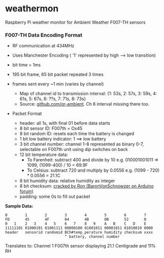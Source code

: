 # weathermon
Raspberry Pi weather monitor for Ambient Weather F007-TH sensors

### F007-TH Data Encoding Format
* RF communication at 434MHz
* Uses Manchester Encoding ( '1' represented by high --> low transition)
* bit time = 1ms
* 195 bit frame, 65 bit packet repeated 3 times
* frames sent every ~1 min (varies by channel)
  * Map of channel id to transmission interval: {1: 53s, 2: 57s, 3: 59s, 4: 61s, 5: 67s, 6: ??s, 7: 71s, 8: 73s}
  * Source: [github.com/gr-ambient](https://github.com/volgy/gr-ambient/blob/master/docs/notes.txt). Ch 6 interval missing there too. 

* Packet Format
  * header: all 1s, with final 01 before data starts 
  * 8 bit sensor ID: F007th = Ox45
  * 8 bit random ID: resets each time the battery is changed
  * 1 bit low battery indicator: 1 ==> low battery
  * 3 bit channel number:  channel 1-8 represented as binary 0-7, selectable on F007th unit using dip switches on back
  * 12 bit temperature data: 
    * To Farenheit: subtract 400 and divide by 10 e.g. 010001001011 => 1099, (1099-400) / 10 = 69.9F
    * To Celsius: subtract 720 and multiply by 0.0556 e.g. (1099 - 720) * 0.0556 = 21.1C
  * 8 bit humidity data: relative humidity as integer
  * 8 bit checksum: [cracked by Ron (BaronVonSchnowzer on Arduino forum)](https://eclecticmusingsofachaoticmind.wordpress.com/2015/01/21/home-automation-temperature-sensors/)
  * padding: some 0s to fill out packet
  

  
**Sample Data:**
```
0        1        2        3        4        5        6        7
FD       45       4F       04       4B       0B       52       0
0   1    2   3    4   5    6   7    8   9    A   B    C   D    E
11111101 01000101 01001111 00000100 01001011 00001011 01010010 0000
header   sensorid randomid BCh#temp_perature humidity checksum xxxx
                           ^ battery, channel number
```
Translates to: 
Channel 1 F007th sensor displaying 21.1 Centigrade and 11% RH



